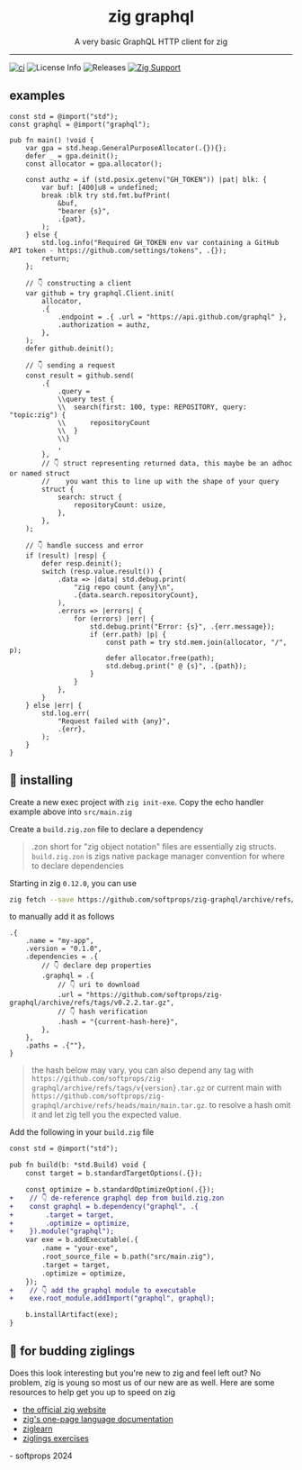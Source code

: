 <h1 align="center">
    zig graphql
</h1>

<div align="center">
    A very basic GraphQL HTTP client for zig
</div>

---

[![ci](https://github.com/softprops/zig-graphql/actions/workflows/ci.yml/badge.svg)](https://github.com/softprops/zig-graphql/actions/workflows/ci.yml) ![License Info](https://img.shields.io/github/license/softprops/zig-graphql) ![Releases](https://img.shields.io/github/v/release/softprops/zig-graphql) [![Zig Support](https://img.shields.io/badge/zig-0.13.0-black?logo=zig)](https://ziglang.org/documentation/0.13.0/)

## examples

```zig
const std = @import("std");
const graphql = @import("graphql");

pub fn main() !void {
    var gpa = std.heap.GeneralPurposeAllocator(.{}){};
    defer _ = gpa.deinit();
    const allocator = gpa.allocator();

    const authz = if (std.posix.getenv("GH_TOKEN")) |pat| blk: {
        var buf: [400]u8 = undefined;
        break :blk try std.fmt.bufPrint(
            &buf,
            "bearer {s}",
            .{pat},
        );
    } else {
        std.log.info("Required GH_TOKEN env var containing a GitHub API token - https://github.com/settings/tokens", .{});
        return;
    };

    // 👇 constructing a client
    var github = try graphql.Client.init(
        allocator,
        .{
            .endpoint = .{ .url = "https://api.github.com/graphql" },
            .authorization = authz,
        },
    );
    defer github.deinit();

    // 👇 sending a request
    const result = github.send(
        .{
            .query =
            \\query test {
            \\  search(first: 100, type: REPOSITORY, query: "topic:zig") {
            \\      repositoryCount
            \\  }
            \\}
            ,
        },
        // 👇 struct representing returned data, this maybe be an adhoc or named struct
        //    you want this to line up with the shape of your query
        struct {
            search: struct {
                repositoryCount: usize,
            },
        },
    );

    // 👇 handle success and error
    if (result) |resp| {
        defer resp.deinit();
        switch (resp.value.result()) {
            .data => |data| std.debug.print(
                "zig repo count {any}\n",
                .{data.search.repositoryCount},
            ),
            .errors => |errors| {
                for (errors) |err| {
                    std.debug.print("Error: {s}", .{err.message});
                    if (err.path) |p| {
                        const path = try std.mem.join(allocator, "/", p);
                        defer allocator.free(path);
                        std.debug.print(" @ {s}", .{path});
                    }
                }
            },
        }
    } else |err| {
        std.log.err(
            "Request failed with {any}",
            .{err},
        );
    }
}
```

## 📼 installing

Create a new exec project with `zig init-exe`. Copy the echo handler example above into `src/main.zig`

Create a `build.zig.zon` file to declare a dependency

> .zon short for "zig object notation" files are essentially zig structs. `build.zig.zon` is zigs native package manager convention for where to declare dependencies

Starting in zig `0.12.0`, you can use

```sh
zig fetch --save https://github.com/softprops/zig-graphql/archive/refs/tags/v0.2.2.tar.gz
```

to manually add it as follows

```zig
.{
    .name = "my-app",
    .version = "0.1.0",
    .dependencies = .{
        // 👇 declare dep properties
        .graphql = .{
            // 👇 uri to download
            .url = "https://github.com/softprops/zig-graphql/archive/refs/tags/v0.2.2.tar.gz",
            // 👇 hash verification
            .hash = "{current-hash-here}",
        },
    },
    .paths = .{""},
}
```

> the hash below may vary. you can also depend any tag with `https://github.com/softprops/zig-graphql/archive/refs/tags/v{version}.tar.gz` or current main with `https://github.com/softprops/zig-graphql/archive/refs/heads/main/main.tar.gz`. to resolve a hash omit it and let zig tell you the expected value.

Add the following in your `build.zig` file

```diff
const std = @import("std");

pub fn build(b: *std.Build) void {
    const target = b.standardTargetOptions(.{});

    const optimize = b.standardOptimizeOption(.{});
+    // 👇 de-reference graphql dep from build.zig.zon
+    const graphql = b.dependency("graphql", .{
+        .target = target,
+        .optimize = optimize,
+    }).module("graphql");
    var exe = b.addExecutable(.{
        .name = "your-exe",
        .root_source_file = b.path("src/main.zig"),
        .target = target,
        .optimize = optimize,
    });
+    // 👇 add the graphql module to executable
+    exe.root_module.addImport("graphql", graphql);

    b.installArtifact(exe);
}
```

## 🥹 for budding ziglings

Does this look interesting but you're new to zig and feel left out? No problem, zig is young so most us of our new are as well. Here are some resources to help get you up to speed on zig

- [the official zig website](https://ziglang.org/)
- [zig's one-page language documentation](https://ziglang.org/documentation/0.13.0/)
- [ziglearn](https://ziglearn.org/)
- [ziglings exercises](https://github.com/ratfactor/ziglings)

\- softprops 2024
